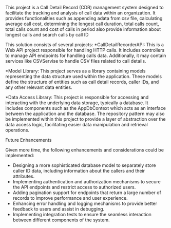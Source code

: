 This project is a Call Detail Record (CDR) management system designed to facilitate the tracking and analysis of call data within an organization.
It provides functionalities such as appending adata from csv file, calculating average call cost, determining the longest call duration, total calls count, total calls count and cost of calls in period
also provide information about longest calls and search calls by call ID

This solution consists of several projects:
*CallDetailRecorderAPI: This is a Web API project responsible for handling HTTP calls. It includes controllers to manage API endpoints for handling calls data.
Additionally, it may contain services like CSVServise to handle CSV files related to call details.

*Model Library: This project serves as a library containing models representing the data structure used within the application.
These models define the structure of entities such as call detail records, caller IDs, and any other relevant data entities.

*Data Access Library: This project is responsible for accessing and interacting with the underlying data storage, typically a database. 
It includes components such as the AppDbContext which acts as an interface between the application and the database. 
The repository pattern may also be implemented within this project to provide a layer of abstraction over the data access logic, facilitating easier data manipulation and retrieval operations.

Future Enhancements

Given more time, the following enhancements and considerations could be implemented:
- Designing a more sophisticated database model to separately store caller ID data, including information about the callers and their attributes.
- Implementing authentication and authorization mechanisms to secure the API endpoints and restrict access to authorized users.
- Adding pagination support for endpoints that return a large number of records to improve performance and user experience.
- Enhancing error handling and logging mechanisms to provide better feedback to users and assist in debugging.
- Implementing integration tests to ensure the seamless interaction between different components of the system.
